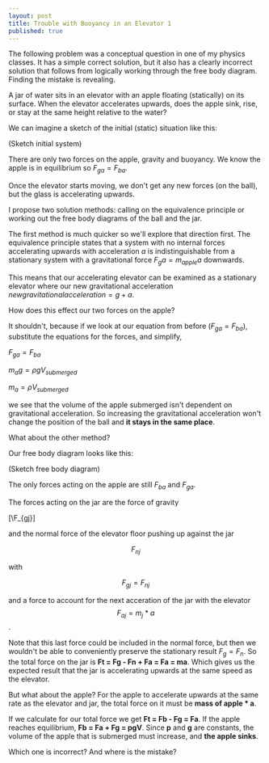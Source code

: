 ```yaml
---
layout: post
title: Trouble with Buoyancy in an Elevator 1
published: true
---
```


The following problem was a conceptual question in one of my physics classes. It has a simple correct solution, but it also has a clearly incorrect solution that follows from logically working through the free body diagram. Finding the mistake is revealing.

A jar of water sits in an elevator with an apple floating (statically) on its surface. When the elevator accelerates upwards, does the apple sink, rise, or stay at the same height relative to the water?

We can imagine a sketch of the initial (static) situation like this:

(Sketch initial system)

There are only two forces on the apple, gravity and buoyancy. We know the apple is in equilibrium so $F_{ga} = F_{ba}$.

Once the elevator starts moving, we don't get any new forces (on the ball), but the glass is accelerating upwards.

I propose two solution methods: calling on the equivalence principle or working out the free body diagrams of the ball and the jar.

The first method is much quicker so we'll explore that direction first. The equivalence principle states that a system with no internal forces accelerating upwards with acceleration $a$ is indistinguishable from a stationary system with a gravitational force $F_ga=m_{apple}a$ downwards.

This means that our accelerating elevator can be examined as a stationary elevator where our new gravitational acceleration $new gravitational acceleration = g + a$.

How does this effect our two forces on the apple?

It shouldn't, because if we look at our equation from before ($F_{ga} = F_{ba}$), substitute the equations for the forces, and simplify,

$F_{ga} = F_{ba}$

$m_{a}g = \rho gV_{submerged}$

$m_{a} = \rho V_{submerged}$

we see that the volume of the apple submerged isn't dependent on gravitational acceleration. So increasing the gravitational acceleration won't change the position of the ball and **it stays in the same place**.

What about the other method?

Our free body diagram looks like this:

(Sketch free body diagram)

The only forces acting on the apple are still $F_{ba}$ and $F_{ga}$.

The forces acting on the jar are the force of gravity 

[\F_{gj}\]

and the normal force of the elevator floor pushing up against the jar 

$$F_{nj}$$

with 

$$F_{gj}=F_{nj}$$ 

and a force to account for the next acceration of the jar with the elevator
$$F_{aj} = m_j * a$$. 

Note that this last force could be included in the normal force, but then we wouldn't be able to conveniently preserve the stationary result $F_g = F_n$. So the total force on the jar is **Ft = Fg - Fn + Fa = Fa = ma**. Which gives us the expected result that the jar is accelerating upwards at the same speed as the elevator. 

But what about the apple? For the apple to accelerate upwards at the same rate as the elevator and jar, the total force on it must be **mass of apple * a**.

If we calculate for our total force we get **Ft = Fb - Fg = Fa**. If the apple reaches equilibrium, **Fb = Fa + Fg = pgV**. Since **p** and **g** are constants, the volume of the apple that is submerged must increase, and **the apple sinks**.

Which one is incorrect? And where is the mistake?
